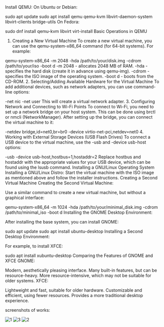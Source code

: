 Install QEMU:
On Ubuntu or Debian:

sudo apt update
sudo apt install qemu qemu-kvm libvirt-daemon-system libvirt-clients bridge-utils
On Fedora:

sudo dnf install qemu-kvm libvirt virt-install
Basic Operations in QEMU
1. Creating a New Virtual Machine
To create a new virtual machine, you can use the qemu-system-x86_64 command (for 64-bit systems). For example:

qemu-system-x86_64 -m 2048 -hda /path/to/your/disk.img -cdrom /path/to/your/iso -boot d
-m 2048 - allocates 2048 MB of RAM.
-hda - specifies the hard disk (create it in advance using qemu-img).
-cdrom - specifies the ISO image of the operating system.
-boot d - boots from the CD-ROM.
2. Selecting/Adding Available Hardware for the Virtual Machine
To add additional devices, such as network adapters, you can use command-line options:

-net nic -net user
This will create a virtual network adapter.
3. Configuring Network and Connecting to Wi-Fi Points
To connect to Wi-Fi, you need to set up a network bridge on your host system. This can be done using brctl or nmcli (NetworkManager).
After setting up the bridge, you can connect the virtual machine to it:

-netdev bridge,id=net0,br=br0 -device virtio-net-pci,netdev=net0
4. Working with External Storage Devices (USB Flash Drives)
To connect a USB device to the virtual machine, use the -usb and -device usb-host options:

-usb -device usb-host,hostbus=1,hostaddr=2
Replace hostbus and hostaddr with the appropriate values for your USB device, which can be found using the lsusb command.
Installing a GNU/Linux Operating System
Installing a GNU/Linux Distro:
Start the virtual machine with the ISO image as mentioned above and follow the installer instructions.
Creating a Second Virtual Machine
Creating the Second Virtual Machine:

Use a similar command to create a new virtual machine, but without a graphical interface:

qemu-system-x86_64 -m 1024 -hda /path/to/your/minimal_disk.img -cdrom /path/to/minimal_iso -boot d
Installing the GNOME Desktop Environment:

After installing the base system, you can install GNOME:

sudo apt update
sudo apt install ubuntu-desktop
Installing a Second Desktop Environment:

For example, to install XFCE:

sudo apt install xubuntu-desktop
Comparing the Features of GNOME and XFCE
GNOME:

Modern, aesthetically pleasing interface.
Many built-in features, but can be resource-heavy.
More resource-intensive, which may not be suitable for older systems.
XFCE:

Lightweight and fast, suitable for older hardware.
Customizable and efficient, using fewer resources.
Provides a more traditional desktop experience.

screenshots of works:

![1](https://github.com/user-attachments/assets/35b231dc-cfad-4dfe-9ada-05105d6e0b41)
![3](https://github.com/user-attachments/assets/a9873760-18e8-48da-a23a-26d5954ecd3f)
![2](https://github.com/user-attachments/assets/5e897d17-2cba-414b-b9ba-daf1a0281b65)


